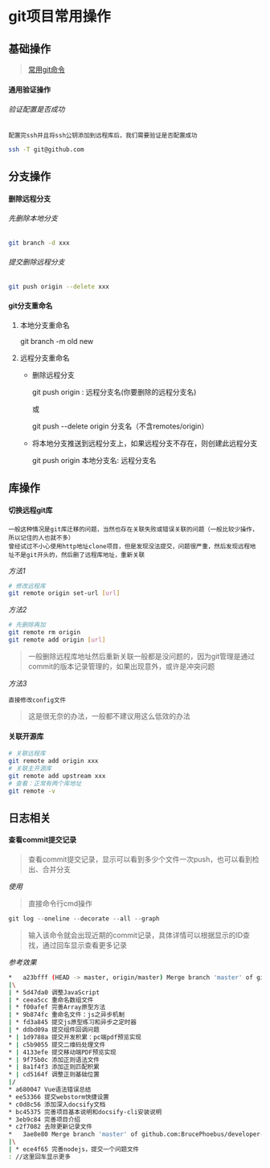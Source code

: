 # git项目常用操作

## 基础操作

> [常用git命令](知识笔记/工具/版本控制/常用git命令.md)

#### 通用验证操作

###### 验证配置是否成功

	配置完ssh并且将ssh公钥添加到远程库后，我们需要验证是否配置成功

``` bash
ssh -T git@github.com
```


## 分支操作

#### 删除远程分支

###### 先删除本地分支

``` bash
git branch -d xxx
```

###### 提交删除远程分支

``` bash
git push origin --delete xxx
```

#### git分支重命名

1. 本地分支重命名

	git branch -m old new

2. 远程分支重命名

	* 删除远程分支

		git push origin : 远程分支名(你要删除的远程分支名)
		
		或

		 git push --delete origin 分支名（不含remotes/origin）

	* 将本地分支推送到远程分支上，如果远程分支不存在，则创建此远程分支

		git push origin 本地分支名: 远程分支名


## 库操作

#### 切换远程git库

	一般这种情况是git库迁移的问题，当然也存在关联失败或错误关联的问题（一般比较少操作，所以记住的人也就不多）
	曾经试过不小心使用http地址clone项目，但是发现没法提交，问题很严重，然后发现远程地址不是git开头的，然后删了远程库地址，重新关联

*方法1*

```bash
# 修改远程库
git remote origin set-url [url]
```

*方法2*

```bash
# 先删除再加
git remote rm origin
git remote add origin [url]
```

> 一般删除远程库地址然后重新关联一般都是没问题的，因为git管理是通过commit的版本记录管理的，如果出现意外，或许是冲突问题

*方法3*

	直接修改config文件

> 这是很无奈的办法，一般都不建议用这么低效的办法

#### 关联开源库

``` bash
# 关联远程库
git remote add origin xxx
# 关联主开源库
git remote add upstream xxx
# 查看：正常有两个库地址
git remote -v
```

## 日志相关

#### 查看commit提交记录

> 查看commit提交记录，显示可以看到多少个文件一次push，也可以看到检出、合并分支

*使用*

> 直接命令行cmd操作

```js
git log --oneline --decorate --all --graph
```

> 输入该命令就会出现近期的commit记录，具体详情可以根据显示的ID查找，通过回车显示查看更多记录

*参考效果*

```bash
*   a23bfff (HEAD -> master, origin/master) Merge branch 'master' of github.com:BrucePhoebus/developer-note
|\
| * 5d47da0 调整JavaScript
| * ceea5cc 重命名数组文件
| * f00afef 完善Array原型方法
| * 9b874fc 重命名文件：js之异步机制
| * fd3a845 提交js原型练习和异步之定时器
| * ddbd09a 提交组件回调问题
* | 1d9788a 提交开发积累：pc端pdf预览实现
* | c5b9055 提交二维码处理文件
* | 4133efe 提交移动端PDF预览实现
* | 9f75b0c 添加正则语法文件
* | 8a1f4f3 添加正则匹配积累
* | cd5164f 调整正则基础位置
|/
* a680047 Vue语法错误总结
* ee53366 提交webstorm快捷设置
* c0d8c56 添加深入docsify文档
* bc45375 完善项目基本说明和docsify-cli安装说明
* 3eb9c84 完善项目介绍
* c2f7082 去除更新记录文件
*   3ae8e80 Merge branch 'master' of github.com:BrucePhoebus/developer-note
|\
| * ece4f65 完善nodejs，提交一个问题文件
: //这里回车显示更多
```
